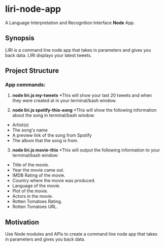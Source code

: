 # liri-node-app
A Language Interpretation and Recognition Interface **Node** App. 

## Synopsis

LIRI is a command line node app that takes in parameters and gives you back data. 
LIRI displays your latest tweets.

## Project Structure

### App commands:

1. **node liri.js my-tweets**
*This will show your last 20 tweets and when they were created at in your terminal/bash window.

2. **node liri.js spotify-this-song**
*This will show the following information about the song in terminal/bash window.

  * Artist(s) 
  * The song's name
  * A preview link of the song from Spotify
  * The album that the song is from.
  
3. **node liri.js movie-this**
*This will output the following information to your terminal/bash window:
  * Title of the movie.
  * Year the movie came out.
  * IMDB Rating of the movie.
  * Country where the movie was produced.
  * Language of the movie.
  * Plot of the movie.
  * Actors in the movie.
  * Rotten Tomatoes Rating.
  * Rotten Tomatoes URL.

## Motivation

Use Node modules and APIs to create a command line node app that takes in parameters and gives you back data.



